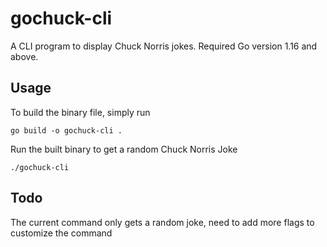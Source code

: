 # gochuck-cli
A CLI program to display Chuck Norris jokes. Required Go version 1.16 and above.

## Usage
To build the binary file, simply run
```
go build -o gochuck-cli .
```
Run the built binary to get a random Chuck Norris Joke
```
./gochuck-cli
```

## Todo
The current command only gets a random joke, need to add more flags to customize the command
